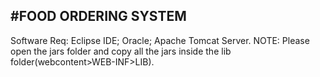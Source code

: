 




#FOOD ORDERING SYSTEM  <Ashwini Kumar Gupta>
-------------------------------------------------------------------
Software Req: Eclipse IDE; Oracle; Apache Tomcat Server.
NOTE: Please open the jars folder and copy all the jars inside the lib folder(webcontent>WEB-INF>LIB).
